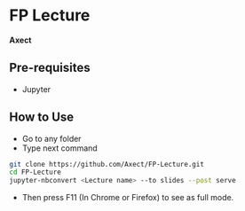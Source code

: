 # FP Lecture

**Axect**

## Pre-requisites

* Jupyter

## How to Use

* Go to any folder
* Type next command
```sh
git clone https://github.com/Axect/FP-Lecture.git
cd FP-Lecture
jupyter-nbconvert <Lecture name> --to slides --post serve
```
* Then press F11 (In Chrome or Firefox) to see as full mode.

